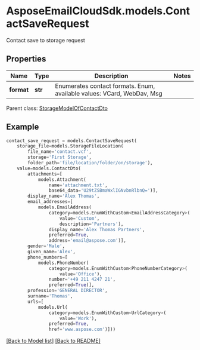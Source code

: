 # AsposeEmailCloudSdk.models.ContactSaveRequest

Contact save to storage request             

## Properties
Name | Type | Description | Notes
------------ | ------------- | ------------- | -------------
**format** |**str** |Enumerates contact formats. Enum, available values: VCard, WebDav, Msg |

Parent class: [StorageModelOfContactDto](StorageModelOfContactDto.md)


## Example
```python
contact_save_request = models.ContactSaveRequest(
    storage_file=models.StorageFileLocation(
        file_name='contact.vcf',
        storage='First Storage',
        folder_path='file/location/folder/on/storage'),
    value=models.ContactDto(
        attachments=[
            models.Attachment(
                name='attachment.txt',
                base64_data='U29tZSBmaWxlIGNvbnRlbnQ=')],
        display_name='Alex Thomas',
        email_addresses=[
            models.EmailAddress(
                category=models.EnumWithCustom<EmailAddressCategory>(
                    value='Custom',
                    description='Partners'),
                display_name='Alex Thomas Partners',
                preferred=True,
                address='email@aspose.com')],
        gender='Male',
        given_name='Alex',
        phone_numbers=[
            models.PhoneNumber(
                category=models.EnumWithCustom<PhoneNumberCategory>(
                    value='Office'),
                number='+49 211 4247 21',
                preferred=True)],
        profession='GENERAL DIRECTOR',
        surname='Thomas',
        urls=[
            models.Url(
                category=models.EnumWithCustom<UrlCategory>(
                    value='Work'),
                preferred=True,
                href='www.aspose.com')]))
```


[[Back to Model list]](Models.md) [[Back to README]](README.md)

